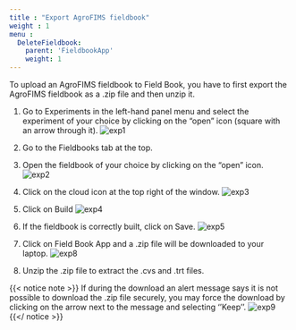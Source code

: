 ```yaml
---
title : "Export AgroFIMS fieldbook"
weight : 1
menu :
  DeleteFieldbook:
    parent: 'FieldbookApp'
    weight: 1
---
```


To upload an AgroFIMS fieldbook to Field Book, you have to first export the AgroFIMS fieldbook as a .zip file and then unzip it.

1.	Go to Experiments in the left-hand panel menu and select the experiment of your choice by clicking on the “open” icon (square with an arrow through it).
![exp1](https://agrofims.github.io/helpdocs/images/exp1.png)

2.	Go to the Fieldbooks tab at the top.
3.	Open the fieldbook of your choice by clicking on the “open” icon. 
![exp2](https://agrofims.github.io/helpdocs/images/exp2.png)

4.	Click on the cloud icon at the top right of the window.
![exp3](https://agrofims.github.io/helpdocs/images/exp3.png)

5. Click on Build
![exp4](https://agrofims.github.io/helpdocs/images/exp4.png)

6.	If the fieldbook is correctly built, click on Save.
![exp5](https://agrofims.github.io/helpdocs/images/exp5.png)

7.	Click on Field Book App and a .zip file will be downloaded to your laptop.
![exp8](https://agrofims.github.io/helpdocs/images/exp8.png)

8.	Unzip the .zip file to extract the .cvs and .trt files.

{{< notice note >}}
   If during the download an alert message says it is not possible to download the .zip file securely, you may force the download by clicking on the arrow next to the message and selecting ‘’Keep’’.
   ![exp9](https://agrofims.github.io/helpdocs/images/exp9.png)
 {{</ notice >}}
